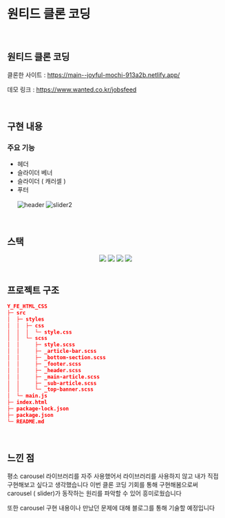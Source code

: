 # 원티드 클론 코딩

<br/>

## 원티드 클론 코딩

클론한 사이트 : https://main--joyful-mochi-913a2b.netlify.app/

데모 링크 : https://www.wanted.co.kr/jobsfeed

<br/>

## 구현 내용

### 주요 기능

- 헤더
- 슬라이더 베너
- 슬라이더 ( 캐러셀 )
- 푸터
  <br/>
  <br/>
  ![header](https://github.com/gahyuun/clone_coding/assets/81469686/4ff1183b-ea14-49ab-9743-dea4357fefb8)
  ![slider2](https://github.com/gahyuun/clone_coding/assets/81469686/7637d55a-96f2-41fe-8558-3c388ce3c6fa)

<br/>

## 스택

<div align="center">

<img src="https://img.shields.io/badge/html5-E34F26?style=for-the-badge&logo=html5&logoColor=white">
<img src="https://img.shields.io/badge/css-1572B6?style=for-the-badge&logo=css3&logoColor=white">

<img src="https://img.shields.io/badge/JavaScript-F7DF1E?style=for-the-badge&logo=JavaScript&logoColor=white"/>
<img src="https://img.shields.io/badge/Scss-CC6699?style=for-the-badge&logo=Sass&logoColor=white"/>

</div>

<br/>

## 프로젝트 구조

```json
Y_FE_HTML_CSS
├─ src
│  ├─ styles
│  │  ├─ css
│  │  │  └─ style.css
│  │  └─ scss
│  │     ├─ style.scss
│  │     ├─ _article-bar.scss
│  │     ├─ _bottom-section.scss
│  │     ├─ _footer.scss
│  │     ├─ _header.scss
│  │     ├─ _main-article.scss
│  │     ├─ _sub-article.scss
│  │     └─ _top-banner.scss
│  └─ main.js
├─ index.html
├─ package-lock.json
├─ package.json
└─ README.md
```

<br/>

## 느낀 점

평소 carousel 라이브러리를 자주 사용했어서 라이브러리를 사용하지 않고 내가 직접 구현해보고 싶다고 생각했습니다 이번 클론 코딩 기회를 통해 구현해봄으로써 carousel ( slider)가 동작하는 원리를 파악할 수 있어 흥미로웠습니다

또한 carousel 구현 내용이나 만났던 문제에 대해 블로그를 통해 기술할 예정입니다
